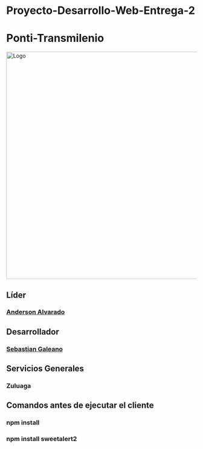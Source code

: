 # Proyecto-Desarrollo-Web-Entrega-2
# **Ponti-Transmilenio**
<img align="center"  alt="Logo" width= "600" src="https://user-images.githubusercontent.com/98665908/233679157-c1aa18e9-b7d8-4739-9d4b-5eb4fe5053a1.png">

## Líder
### [Anderson Alvarado](https://github.com/andersonjalvarado) 
## Desarrollador
### [Sebastian Galeano](https://github.com/JuanSebastianGaleanoGonzalez)
## Servicios Generales
### Zuluaga

## Comandos antes de ejecutar el cliente
### npm install
### npm install sweetalert2
